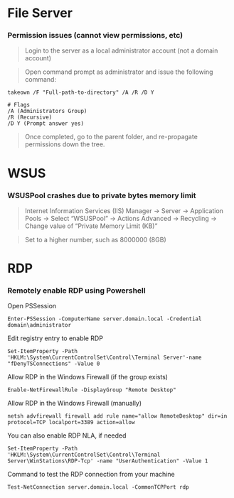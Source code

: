 # File Server

### Permission issues (cannot view permissions, etc)

> Login to the server as a local administrator account (not a domain account)

> Open command prompt as administrator and issue the following command:

```
takeown /F "Full-path-to-directory" /A /R /D Y
```

```
# Flags
/A (Administrators Group)
/R (Recursive)
/D Y (Prompt answer yes)
```

> Once completed, go to the parent folder, and re-propagate permissions down the tree.

# WSUS

### WSUSPool crashes due to private bytes memory limit

> Internet Information Services (IIS) Manager -> Server -> Application Pools -> Select “WSUSPool” -> Actions Advanced -> Recycling -> Change value of “Private Memory Limit (KB)”

> Set to a higher number, such as 8000000 (8GB)

# RDP

### Remotely enable RDP using Powershell

Open PSSession

```
Enter-PSSession -ComputerName server.domain.local -Credential domain\administrator
```

Edit registry entry to enable RDP

```
Set-ItemProperty -Path 'HKLM:\System\CurrentControlSet\Control\Terminal Server'-name "fDenyTSConnections" -Value 0
```

Allow RDP in the Windows Firewall (if the group exists)

```
Enable-NetFirewallRule -DisplayGroup "Remote Desktop"
```

Allow RDP in the Windows Firewall (manually)

```
netsh advfirewall firewall add rule name="allow RemoteDesktop" dir=in protocol=TCP localport=3389 action=allow
```

You can also enable RDP NLA, if needed

```
Set-ItemProperty -Path 'HKLM:\System\CurrentControlSet\Control\Terminal Server\WinStations\RDP-Tcp' -name "UserAuthentication" -Value 1
```

Command to test the RDP connection from your machine

```
Test-NetConnection server.domain.local -CommonTCPPort rdp
```
